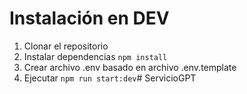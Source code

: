 

# Instalación en DEV

1. Clonar el repositorio
2. Instalar dependencias ```npm install```
3. Crear archivo .env basado en archivo .env.template
4. Ejecutar ```npm run start:dev```#   S e r v i c i o G P T  
 